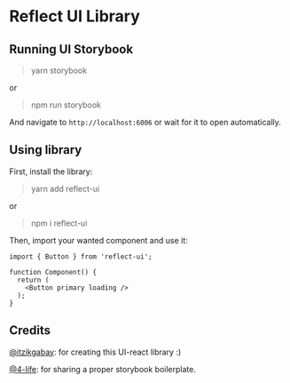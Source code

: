 # Reflect UI Library

## Running UI Storybook

  > yarn storybook

or

  > npm run storybook

And navigate to ```http://localhost:6006``` or wait for it to open automatically.


## Using library

First, install the library:

  > yarn add reflect-ui

or

  > npm i reflect-ui

Then, import your wanted component and use it:

```
import { Button } from 'reflect-ui';

function Component() {
  return (
    <Button primary loading />
  );
}
```

## Credits
[@itzikgabay](https://github.com/itzikgabay): for creating this UI-react library :)

[@4-life](https://github.com/4-life/storybook-boilerplate): for sharing a proper storybook boilerplate.